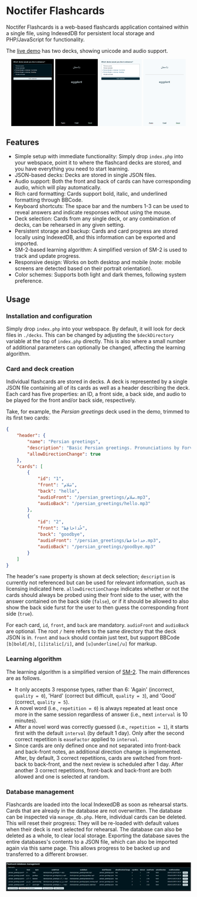 # Noctifer Flashcards

Noctifer Flashcards is a web-based flashcards application contained within a single file, using IndexedDB for persistent local storage and PHP/JavaScript for functionality.

The [live demo](https://flashcards.lrk.tools/demo) has two decks, showing unicode and audio support.

<p align="center">
    <img src="./screenshot-select-dark.png" width="23%"> <img src="./screenshot-rehearse-dark.png" width="23%"> <img src="./screenshot-select-light.png" width="23%"> <img src="./screenshot-rehearse-light.png" width="23%">
</p>

## Features

* Simple setup with immediate functionality: Simply drop `index.php` into your webspace, point it to where the flashcard decks are stored, and you have everything you need to start learning.
* JSON-based decks: Decks are stored in single JSON files.
* Audio support: Both the front and back of cards can have corresponding audio, which will play automatically.
* Rich card formatting: Cards support bold, italic, and underlined formatting through BBCode.
* Keyboard shortcuts: The space bar and the numbers 1-3 can be used to reveal answers and indicate responses without using the mouse.
* Deck selection: Cards from any single deck, or any combination of decks, can be rehearsed in any given setting.
* Persistent storage and backup: Cards and card progress are stored locally using IndexedDB, and this information can be exported and imported.
* SM-2-based learning algorithm: A simplified version of SM-2 is used to track and update progress.
* Responsive design: Works on both desktop and mobile (note: mobile screens are detected based on their portrait orientation).
* Color schemes: Supports both light and dark themes, following system preference.


## Usage

### Installation and configuration

Simply drop `index.php` into your webspace. By default, it will look for deck files in `./decks`. This can be changed by adjusting the `$deckDirectory` variable at the top of `index.php` directly. This is also where a small number of additional parameters can optionally be changed, affecting the learning algorithm.


### Card and deck creation

Individual flashcards are stored in decks. A deck is represented by a single JSON file containing all of its cards as well as a header describing the deck. Each card has five properties: an ID, a front side, a back side, and audio to be played for the front and/or back side, respectively.

Take, for example, the _Persian greetings_ deck used in the demo, trimmed to its first two cards:


```json
{
    "header": {
        "name": "Persian greetings",
        "description": "Basic Persian greetings. Pronunciations by Forvo.",
        "allowDirectionChange": true
    },
    "cards": [
        {
            "id": "1",
            "front": "سَلام",
            "back": "hello",
            "audioFront": "/persian_greetings/سلام.mp3",
            "audioBack": "/persian_greetings/hello.mp3"
        },
        {
            "id": "2",
            "front": "خُداحافِظ",
            "back": "goodbye",
            "audioFront": "/persian_greetings/خداحافظ.mp3",
            "audioBack": "/persian_greetings/goodbye.mp3"
        }
    ]
}

```

The header's `name` property is shown at deck selection; `description` is currently not referenced but can be used for relevant information, such as licensing indicated here. `allowDirectionChange` indicates whether or not the cards should always be probed using their front side to the user, with the answer contained on the back side (`false`), or if it should be allowed to also show the back side furst for the user to then guess the corresponding front side (`true`).

For each card, `id`, `front`, and `back` are mandatory. `audioFront` and `audioBack` are optional. The root `/` here refers to the same directory that the deck JSON is in. `front` and `back` should contain just text, but support BBCode `[b]bold[/b]`, `[i]italic[/i]`, and `[u]underline[/u]` for markup.


### Learning algorithm

The learning algorithm is a simplified version of [SM-2](https://en.wikipedia.org/wiki/SuperMemo#Description_of_SM-2_algorithm). The main differences are as follows.

* It only accepts 3 response types, rather than 6: 'Again' (incorrect, `quality = 0`), 'Hard' (correct but difficult, `quality = 3`), and 'Good' (correct, `quality = 5`).
* A novel word (i.e., `repetition = 0`) is always repeated at least once more in the same session regardless of answer (i.e., next `interval` is 10 minutes).
* After a novel word was correctly guessed (i.e., `repetition = 1`), it starts first with the default `interval` (by default 1 day). Only after the second correct repetition is `easeFactor` applied to `interval`.
* Since cards are only defined once and not separated into front-back and back-front notes, an additional direction change is implemented. After, by default, 3 correct repetitions, cards are switched from front-back to back-front, and the next review is scheduled after 1 day. After another 3 correct repetitions, front-back and back-front are both allowed and one is selected at random. 


### Database management

Flashcards are loaded into the local IndexedDB as soon as rehearsal starts. Cards that are already in the database are not overwritten. The database can be inspected via `manage_db.php`. Here, individual cards can be deleted. This will reset their progress: They will be re-loaded with default values when their deck is next selected for rehearsal. The database can also be deleted as a whole, to clear local storage. Exporting the database saves the entire databases's contents to a JSON file, which can also be imported again via this same page. This allows progress to be backed up and transferred to a different browser.

<img src="./screenshot-manage-dark.png">